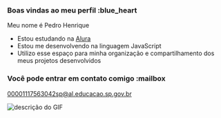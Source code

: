 ### Boas vindas ao meu perfil :blue_heart

Meu nome é Pedro Henrique

- Estou estudando na [Alura](https://www.alura.com.br)
- Estou me desenvolvendo na linguagem JavaScript
- Utilizo esse espaço para minha organização e compartilhamento dos meus projetos desenvolvidos

### Você pode entrar em contato comigo :mailbox

00001117563042sp@al.educacao.sp.gov.br



![descrição do GIF](https://tenor.com/pt-BR/view/hasbulla-hasbullah-hasbik-trending-viral-gif-21821710)
